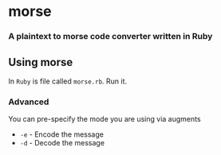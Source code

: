 # morse

### A plaintext to morse code converter written in Ruby

## Using morse

In `Ruby` is file called `morse.rb`. Run it.

### Advanced

You can pre-specify the mode you are using via augments

- `-e` - Encode the message
- `-d` - Decode the message
